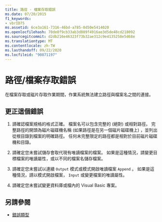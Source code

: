 ```yaml
---
title: 路徑 - 檔案存取錯誤
ms.date: 07/20/2015
f1_keywords:
- vbrID75
ms.assetid: 6ce3a161-7316-46bd-a785-0d50e5414020
ms.openlocfilehash: 70de8f9cb33ab3d889f4916ae3d5de48cd218092
ms.sourcegitcommit: d2db216e46323f73b32ae312c9e4135258e5d68e
ms.translationtype: MT
ms.contentlocale: zh-TW
ms.lasthandoff: 09/22/2020
ms.locfileid: "90871197"
---
```

# <a name="pathfile-access-error"></a>路徑/檔案存取錯誤

在檔案存取或磁片存取作業期間，作業系統無法建立路徑與檔案名之間的連接。  
  
## <a name="to-correct-this-error"></a>更正這個錯誤  
  
1. 請確認檔案規格的格式正確。 檔案名可以包含完整的 (絕對) 或相對路徑。 完整路徑的開頭為磁片磁碟機名稱 (如果路徑是在另一個磁片磁碟機上) ，並列出從根目錄到檔案的明確路徑。 任何未完整限定的路徑都是相對於目前磁片磁碟機和目錄。  
  
2. 請確定您未嘗試儲存會取代現有唯讀檔案的檔案。 如果是這種情況，請變更目標檔案的唯讀屬性，或以不同的檔案名儲存檔案。  
  
3. 請確定您未嘗試以連續 `Output` 模式或模式開啟唯讀檔案 `Append` 。 如果是這種情況，請以模式開啟檔案， `Input` 或變更檔案的唯讀屬性。  
  
4. 請確定您未嘗試變更資料庫或檔內的 Visual Basic 專案。  
  
## <a name="see-also"></a>另請參閱

- [錯誤類型](../../programming-guide/language-features/error-types.md)
